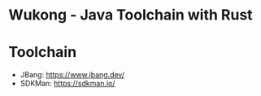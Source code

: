 Wukong - Java Toolchain with Rust
====================================

# Toolchain

- JBang: https://www.jbang.dev/
- SDKMan: https://sdkman.io/

